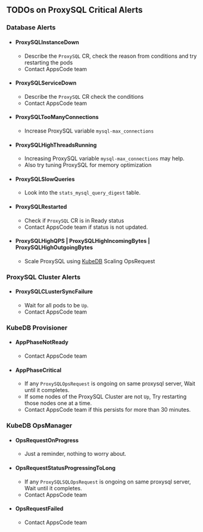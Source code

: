 ## TODOs on ProxySQL Critical Alerts

### Database Alerts

- #### ProxySQLInstanceDown
    - Describe the `ProxySQL` CR, check the reason from conditions and try restarting the pods
    - Contact AppsCode team
- #### ProxySQLServiceDown
    - Describe the `ProxySQL` CR check the conditions
    - Contact AppsCode team
- #### ProxySQLTooManyConnections
    - Increase ProxySQL variable `mysql-max_connections`
- #### ProxySQLHighThreadsRunning
    - Increasing ProxySQL variable `mysql-max_connections` may help.
    - Also try tuning ProxySQL for memory optimization
- #### ProxySQLSlowQueries
    - Look into the `stats_mysql_query_digest` table.
- #### ProxySQLRestarted
    - Check if `ProxySQL` CR is in Ready status
    - Contact AppsCode team if status is not updated.
- #### ProxySQLHighQPS | ProxySQLHighIncomingBytes | ProxySQLHighOutgoingBytes
    - Scale ProxySQL using [KubeDB](https://kubedb.com/docs/latest/guides/proxysql/) Scaling OpsRequest

### ProxySQL Cluster Alerts

- #### ProxySQLCLusterSyncFailure
    - Wait for all pods to be `Up`.
    - Contact AppsCode team

### KubeDB Provisioner

- #### AppPhaseNotReady
    - Contact AppsCode team
- #### AppPhaseCritical
    - If any `ProxySQLOpsRequest` is ongoing on same proxysql server, Wait until it completes.
    - If some nodes of the ProxySQL Cluster are not `Up`, Try restarting those nodes one at a time.
    - Contact AppsCode team if this persists for more than 30 minutes.

### KubeDB OpsManager

- #### OpsRequestOnProgress
    - Just a reminder, nothing to worry about.
- #### OpsRequestStatusProgressingToLong
    - If any `ProxySQLSQLOpsRequest` is ongoing on same proxysql server, Wait until it completes.
    - Contact AppsCode team
- #### OpsRequestFailed
    - Contact AppsCode team